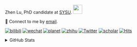 <p>Zhen Lu, PhD candidate at <a href="https://phs.sysu.edu.cn/">SYSU</a>. <img src="https://media.giphy.com/media/WUlplcMpOCEmTGBtBW/giphy.gif" width="30">
</em></p>

💬 Connect to me by [email](mailto:luzh29@mail2.sysu.edu.cn).

[![bilibili](https://img.shields.io/badge/陆震同学-B站-yellow)](https://space.bilibili.com/32159908) [![wechat](https://img.shields.io/badge/陆震生物统计-微信公众号-important)](https://leslie-lu.github.io/uploads/qrcode.jpg) [![planet](https://img.shields.io/badge/陆震-知识星球-blueviolet)](https://wx.zsxq.com/dweb2) [![zhihu](https://img.shields.io/badge/陆震同学-知乎-blue)](https://www.zhihu.com/people/edison-70-18) [![Twitter](https://img.shields.io/badge/ZhenLu_Biost-Twitter-ff69b4)](https://twitter.com/ZhenLu_Biost) [![scholar](https://img.shields.io/badge/ZhenLu-Scholar-00ffff)](https://scholar.google.com/citations?user=LKLQ1g8AAAAJ) [![Hits](https://hits.seeyoufarm.com/api/count/incr/badge.svg?url=https%3A%2F%2Fgithub.com%2FLeslie-Lu%2FLeslie-Lu&count_bg=%2379C83D&title_bg=%23555555&icon=&icon_color=%23E7E7E7&title=hits&edge_flat=false)](https://hits.seeyoufarm.com)

<details>
 
<summary>GitHub Stats</summary>


<!--START_SECTION:waka-->
**🐱 My GitHub Data** 

> 📦 219.9 kB Used in GitHub's Storage 
 > 
> 🚫 Not Opted to Hire
 > 
> 📜 15 Public Repositories 
 > 
> 🔑 3 Private Repositories 
 > 
**I'm an Early 🐤** 

```text
🌞 Morning                17 commits          █░░░░░░░░░░░░░░░░░░░░░░░░   03.85 % 
🌆 Daytime                282 commits         ████████████████░░░░░░░░░   63.95 % 
🌃 Evening                140 commits         ████████░░░░░░░░░░░░░░░░░   31.75 % 
🌙 Night                  2 commits           ░░░░░░░░░░░░░░░░░░░░░░░░░   00.45 % 
```
📅 **I'm Most Productive on Monday** 

```text
Monday                   102 commits         ██████░░░░░░░░░░░░░░░░░░░   23.13 % 
Tuesday                  60 commits          ███░░░░░░░░░░░░░░░░░░░░░░   13.61 % 
Wednesday                99 commits          ██████░░░░░░░░░░░░░░░░░░░   22.45 % 
Thursday                 73 commits          ████░░░░░░░░░░░░░░░░░░░░░   16.55 % 
Friday                   44 commits          ██░░░░░░░░░░░░░░░░░░░░░░░   09.98 % 
Saturday                 15 commits          █░░░░░░░░░░░░░░░░░░░░░░░░   03.40 % 
Sunday                   48 commits          ███░░░░░░░░░░░░░░░░░░░░░░   10.88 % 
```


**I Mostly Code in HTML** 

```text
HTML                     6 repos             ██████████░░░░░░░░░░░░░░░   40.00 % 
R                        5 repos             ████████░░░░░░░░░░░░░░░░░   33.33 % 
SAS                      3 repos             █████░░░░░░░░░░░░░░░░░░░░   20.00 % 
Python                   1 repo              ██░░░░░░░░░░░░░░░░░░░░░░░   06.67 % 
```




 Last Updated on 06/05/2024 18:38:42 UTC
<!--END_SECTION:waka-->

-----

**NOTE: Top languages does not indicate my skill level or anything like that. It is just a metric of which languages have been hosted by me on GitHub based on the usage across repositories.**

</details>
